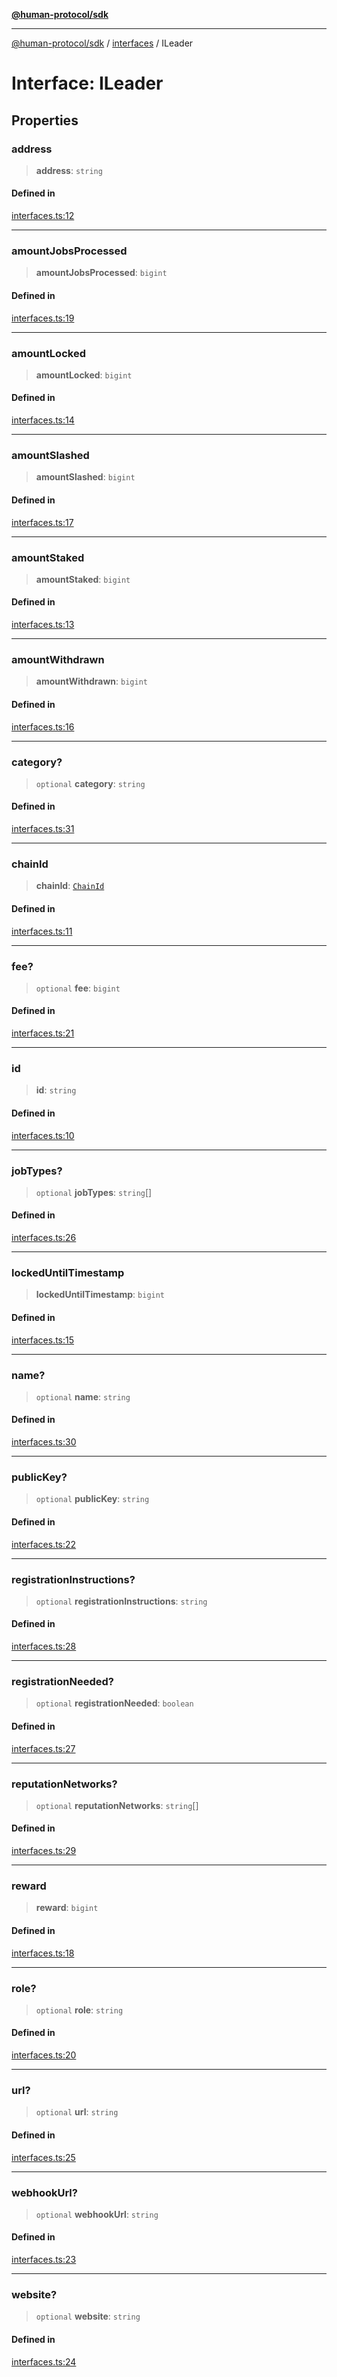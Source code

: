 [**@human-protocol/sdk**](../../README.md)

***

[@human-protocol/sdk](../../modules.md) / [interfaces](../README.md) / ILeader

# Interface: ILeader

## Properties

### address

> **address**: `string`

#### Defined in

[interfaces.ts:12](https://github.com/humanprotocol/human-protocol/blob/3ddf95c166a160d89d0a36078325a2fc8283f02c/packages/sdk/typescript/human-protocol-sdk/src/interfaces.ts#L12)

***

### amountJobsProcessed

> **amountJobsProcessed**: `bigint`

#### Defined in

[interfaces.ts:19](https://github.com/humanprotocol/human-protocol/blob/3ddf95c166a160d89d0a36078325a2fc8283f02c/packages/sdk/typescript/human-protocol-sdk/src/interfaces.ts#L19)

***

### amountLocked

> **amountLocked**: `bigint`

#### Defined in

[interfaces.ts:14](https://github.com/humanprotocol/human-protocol/blob/3ddf95c166a160d89d0a36078325a2fc8283f02c/packages/sdk/typescript/human-protocol-sdk/src/interfaces.ts#L14)

***

### amountSlashed

> **amountSlashed**: `bigint`

#### Defined in

[interfaces.ts:17](https://github.com/humanprotocol/human-protocol/blob/3ddf95c166a160d89d0a36078325a2fc8283f02c/packages/sdk/typescript/human-protocol-sdk/src/interfaces.ts#L17)

***

### amountStaked

> **amountStaked**: `bigint`

#### Defined in

[interfaces.ts:13](https://github.com/humanprotocol/human-protocol/blob/3ddf95c166a160d89d0a36078325a2fc8283f02c/packages/sdk/typescript/human-protocol-sdk/src/interfaces.ts#L13)

***

### amountWithdrawn

> **amountWithdrawn**: `bigint`

#### Defined in

[interfaces.ts:16](https://github.com/humanprotocol/human-protocol/blob/3ddf95c166a160d89d0a36078325a2fc8283f02c/packages/sdk/typescript/human-protocol-sdk/src/interfaces.ts#L16)

***

### category?

> `optional` **category**: `string`

#### Defined in

[interfaces.ts:31](https://github.com/humanprotocol/human-protocol/blob/3ddf95c166a160d89d0a36078325a2fc8283f02c/packages/sdk/typescript/human-protocol-sdk/src/interfaces.ts#L31)

***

### chainId

> **chainId**: [`ChainId`](../../enums/enumerations/ChainId.md)

#### Defined in

[interfaces.ts:11](https://github.com/humanprotocol/human-protocol/blob/3ddf95c166a160d89d0a36078325a2fc8283f02c/packages/sdk/typescript/human-protocol-sdk/src/interfaces.ts#L11)

***

### fee?

> `optional` **fee**: `bigint`

#### Defined in

[interfaces.ts:21](https://github.com/humanprotocol/human-protocol/blob/3ddf95c166a160d89d0a36078325a2fc8283f02c/packages/sdk/typescript/human-protocol-sdk/src/interfaces.ts#L21)

***

### id

> **id**: `string`

#### Defined in

[interfaces.ts:10](https://github.com/humanprotocol/human-protocol/blob/3ddf95c166a160d89d0a36078325a2fc8283f02c/packages/sdk/typescript/human-protocol-sdk/src/interfaces.ts#L10)

***

### jobTypes?

> `optional` **jobTypes**: `string`[]

#### Defined in

[interfaces.ts:26](https://github.com/humanprotocol/human-protocol/blob/3ddf95c166a160d89d0a36078325a2fc8283f02c/packages/sdk/typescript/human-protocol-sdk/src/interfaces.ts#L26)

***

### lockedUntilTimestamp

> **lockedUntilTimestamp**: `bigint`

#### Defined in

[interfaces.ts:15](https://github.com/humanprotocol/human-protocol/blob/3ddf95c166a160d89d0a36078325a2fc8283f02c/packages/sdk/typescript/human-protocol-sdk/src/interfaces.ts#L15)

***

### name?

> `optional` **name**: `string`

#### Defined in

[interfaces.ts:30](https://github.com/humanprotocol/human-protocol/blob/3ddf95c166a160d89d0a36078325a2fc8283f02c/packages/sdk/typescript/human-protocol-sdk/src/interfaces.ts#L30)

***

### publicKey?

> `optional` **publicKey**: `string`

#### Defined in

[interfaces.ts:22](https://github.com/humanprotocol/human-protocol/blob/3ddf95c166a160d89d0a36078325a2fc8283f02c/packages/sdk/typescript/human-protocol-sdk/src/interfaces.ts#L22)

***

### registrationInstructions?

> `optional` **registrationInstructions**: `string`

#### Defined in

[interfaces.ts:28](https://github.com/humanprotocol/human-protocol/blob/3ddf95c166a160d89d0a36078325a2fc8283f02c/packages/sdk/typescript/human-protocol-sdk/src/interfaces.ts#L28)

***

### registrationNeeded?

> `optional` **registrationNeeded**: `boolean`

#### Defined in

[interfaces.ts:27](https://github.com/humanprotocol/human-protocol/blob/3ddf95c166a160d89d0a36078325a2fc8283f02c/packages/sdk/typescript/human-protocol-sdk/src/interfaces.ts#L27)

***

### reputationNetworks?

> `optional` **reputationNetworks**: `string`[]

#### Defined in

[interfaces.ts:29](https://github.com/humanprotocol/human-protocol/blob/3ddf95c166a160d89d0a36078325a2fc8283f02c/packages/sdk/typescript/human-protocol-sdk/src/interfaces.ts#L29)

***

### reward

> **reward**: `bigint`

#### Defined in

[interfaces.ts:18](https://github.com/humanprotocol/human-protocol/blob/3ddf95c166a160d89d0a36078325a2fc8283f02c/packages/sdk/typescript/human-protocol-sdk/src/interfaces.ts#L18)

***

### role?

> `optional` **role**: `string`

#### Defined in

[interfaces.ts:20](https://github.com/humanprotocol/human-protocol/blob/3ddf95c166a160d89d0a36078325a2fc8283f02c/packages/sdk/typescript/human-protocol-sdk/src/interfaces.ts#L20)

***

### url?

> `optional` **url**: `string`

#### Defined in

[interfaces.ts:25](https://github.com/humanprotocol/human-protocol/blob/3ddf95c166a160d89d0a36078325a2fc8283f02c/packages/sdk/typescript/human-protocol-sdk/src/interfaces.ts#L25)

***

### webhookUrl?

> `optional` **webhookUrl**: `string`

#### Defined in

[interfaces.ts:23](https://github.com/humanprotocol/human-protocol/blob/3ddf95c166a160d89d0a36078325a2fc8283f02c/packages/sdk/typescript/human-protocol-sdk/src/interfaces.ts#L23)

***

### website?

> `optional` **website**: `string`

#### Defined in

[interfaces.ts:24](https://github.com/humanprotocol/human-protocol/blob/3ddf95c166a160d89d0a36078325a2fc8283f02c/packages/sdk/typescript/human-protocol-sdk/src/interfaces.ts#L24)
